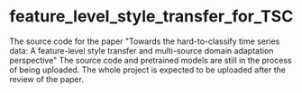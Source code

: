# feature_level_style_transfer_for_TSC
The source code for the paper "Towards the hard-to-classify time series data: A feature-level style transfer and multi-source domain adaptation perspective"
The source code and pretrained models are still in the process of being uploaded. The whole project is expected to be uploaded after the review of the paper.
